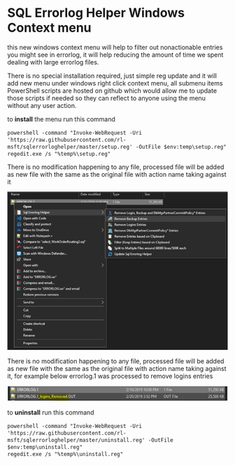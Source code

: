 # SQL Errorlog Helper Windows Context menu

this new windows context menu will help to filter out nonactionable entries you might see in errorlog, it will help reducing the amount of time we spent dealing with large errorlog files.

There is no special installation required, just simple reg update and it will add new menu under windows right click context menu, all submenu items PowerShell scripts are hosted on github which would allow me to update those scripts if needed so they can reflect to anyone using the menu without any user action.

to **install** the menu run this command

```shell script
powershell -command "Invoke-WebRequest -Uri 'https://raw.githubusercontent.com/rl-msft/sqlerrorloghelper/master/setup.reg' -OutFile $env:temp\setup.reg"
regedit.exe /s "%temp%\setup.reg"
```

There is no modification happening to any file, processed file will be added as new file with the same as the original file with action name taking against it

  ![Image description](https://github.com/rl-msft/sqlerrorloghelper/blob/master/menu.JPG)

There is no modification happening to any file, processed file will be added as new file with the same as the original file with action name taking against it, for example below errorlog.1 was processed to remove logins entries 

  ![Image description](https://github.com/rl-msft/sqlerrorloghelper/blob/master/fileout.JPG)
  

to **uninstall** run this command

```shell script
powershell -command "Invoke-WebRequest -Uri 'https://raw.githubusercontent.com/rl-msft/sqlerrorloghelper/master/uninstall.reg' -OutFile $env:temp\uninstall.reg"
regedit.exe /s "%temp%\uninstall.reg"
```



